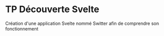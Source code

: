 # TP Découverte Svelte

Création d'une application Svelte nommé Switter afin de comprendre son fonctionnement
